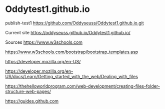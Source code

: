 # Oddytest1.github.io
publish-test1
https://github.com/Oddyseuss/Oddytest1.github.io.git

Current site
https://oddyseuss.github.io/Oddytest1.github.io/

Sources
https://www.w3schools.com

https://www.w3schools.com/bootstrap/bootstrap_templates.asp

https://developer.mozilla.org/en-US/

https://developer.mozilla.org/en-US/docs/Learn/Getting_started_with_the_web/Dealing_with_files

https://thehelloworldprogram.com/web-development/creating-files-folder-structure-web-pages/

https://guides.github.com

